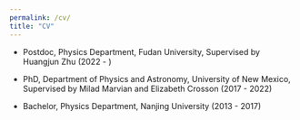 ```yaml
---
permalink: /cv/
title: "CV"
---
```


- Postdoc, Physics Department, Fudan University, Supervised by Huangjun Zhu               (2022 -  )

- PhD, Department of Physics and Astronomy, University of New Mexico, Supervised by Milad Marvian
and Elizabeth Crosson                                                                     (2017 - 2022)

- Bachelor, Physics Department, Nanjing University                                        (2013 - 2017) 

